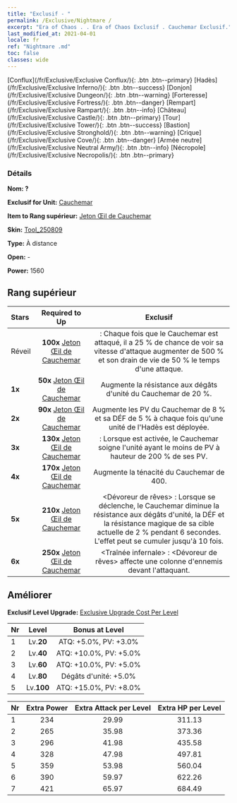 ```yaml
---
title: "Exclusif - "
permalink: /Exclusive/Nightmare /
excerpt: "Era of Chaos . . Era of Chaos Exclusif . Cauchemar Exclusif."
last_modified_at: 2021-04-01
locale: fr
ref: "Nightmare .md"
toc: false
classes: wide
---
```

 [Conflux](/fr/Exclusive/Exclusive Conflux/){: .btn .btn--primary} [Hadès](/fr/Exclusive/Exclusive Inferno/){: .btn .btn--success} [Donjon](/fr/Exclusive/Exclusive Dungeon/){: .btn .btn--warning} [Forteresse](/fr/Exclusive/Exclusive Fortress/){: .btn .btn--danger} [Rempart](/fr/Exclusive/Exclusive Rampart/){: .btn .btn--info} [Château](/fr/Exclusive/Exclusive Castle/){: .btn .btn--primary} [Tour](/fr/Exclusive/Exclusive Tower/){: .btn .btn--success} [Bastion](/fr/Exclusive/Exclusive Stronghold/){: .btn .btn--warning} [Crique](/fr/Exclusive/Exclusive Cove/){: .btn .btn--danger} [Armée neutre](/fr/Exclusive/Exclusive Neutral Army/){: .btn .btn--info} [Nécropole](/fr/Exclusive/Exclusive Necropolis/){: .btn .btn--primary} 

### Détails
 **Nom: ?** 

 **Exclusif for Unit:** [Cauchemar](/fr/units/Nightmare/) 

 **Item to Rang supérieur:** [Jeton Œil de Cauchemar](/fr/Items/con_985/)

 **Skin:** [Tool_250809](/fr/Items/con_653/)

 **Type:** À distance

 **Open:** -

 **Power:** 1560

## Rang supérieur

  |     Stars    |  Required to Up | Exclusif |
  |:-------------|:---------------:|:---------------:|
  |  Réveil  | **100x** [Jeton Œil de Cauchemar](/fr/Items/con_985/) | <Sans trace> : Chaque fois que le Cauchemar est attaqué, il a 25 % de chance de voir sa vitesse d'attaque augmenter de 500 % et son drain de vie de 50 % le temps d'une attaque. |
  | **1x** <i class="fas fa-star"/> | **50x** [Jeton Œil de Cauchemar](/fr/Items/con_985/) | Augmente la résistance aux dégâts d'unité du Cauchemar de 20 %. |
  | **2x** <i class="fas fa-star"/> | **90x** [Jeton Œil de Cauchemar](/fr/Items/con_985/) | Augmente les PV du Cauchemar de 8 % et sa DÉF de 5 % à chaque fois qu'une unité de l'Hadès est déployée. |
  | **3x** <i class="fas fa-star"/> | **130x** [Jeton Œil de Cauchemar](/fr/Items/con_985/) | <Cure de Jouvence> : Lorsque <Sans trace> est activée, le Cauchemar soigne l'unité ayant le moins de PV à hauteur de 200 % de ses PV. |
  | **4x** <i class="fas fa-star"/> | **170x** [Jeton Œil de Cauchemar](/fr/Items/con_985/) | Augmente la ténacité du Cauchemar de 400. |
  | **5x** <i class="fas fa-star"/> | **210x** [Jeton Œil de Cauchemar](/fr/Items/con_985/) | <Dévoreur de rêves> : Lorsque <Sans trace> se déclenche, le Cauchemar diminue la résistance aux dégâts d'unité, la DÉF et la résistance magique de sa cible actuelle de 2 % pendant 6 secondes. L'effet peut se cumuler jusqu'à 10 fois. |
  | **6x** <i class="fas fa-star"/> | **250x** [Jeton Œil de Cauchemar](/fr/Items/con_985/) | <Traînée infernale> : <Dévoreur de rêves> affecte une colonne d'ennemis devant l'attaquant. |


## Améliorer
 **Exclusif Level Upgrade:** [Exclusive Upgrade Cost Per Level](/Exclusive/ExclusiveUpgradeCostPerLevel/)

  |  Nr  |   Level  | Bonus at Level |
  |:-----|:--------:|:--------------:|
  | 1 | Lv.**20** | ATQ: +5.0%, PV: +3.0% |
  | 2 | Lv.**40** | ATQ: +10.0%, PV: +5.0% |
  | 3 | Lv.**60** | ATQ: +10.0%, PV: +5.0% |
  | 4 | Lv.**80** | Dégâts d'unité: +5.0% |
  | 5 | Lv.**100** | ATQ: +15.0%, PV: +8.0% |


  |  Nr  |  Extra Power | Extra Attack per Level | Extra HP per Level |
  |:-----|:--------:|:--------:|:--------:|
  | 1 | 234 | 29.99 | 311.13 |
  | 2 | 265 | 35.98 | 373.36 |
  | 3 | 296 | 41.98 | 435.58 |
  | 4 | 328 | 47.98 | 497.81 |
  | 5 | 359 | 53.98 | 560.04 |
  | 6 | 390 | 59.97 | 622.26 |
  | 7 | 421 | 65.97 | 684.49 |


